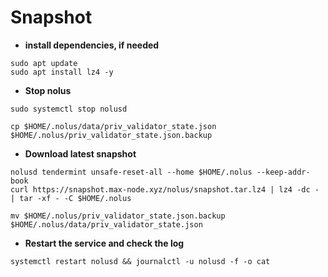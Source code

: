 # Snapshot

- **install dependencies, if needed**
```pyton
sudo apt update
sudo apt install lz4 -y
```

- **Stop nolus**

```pyton
sudo systemctl stop nolusd
```
```pyton
cp $HOME/.nolus/data/priv_validator_state.json $HOME/.nolus/priv_validator_state.json.backup 
```
- **Download latest snapshot**
```pyton
nolusd tendermint unsafe-reset-all --home $HOME/.nolus --keep-addr-book 
curl https://snapshot.max-node.xyz/nolus/snapshot.tar.lz4 | lz4 -dc - | tar -xf - -C $HOME/.nolus
```
```pyton
mv $HOME/.nolus/priv_validator_state.json.backup $HOME/.nolus/data/priv_validator_state.json 
```
- **Restart the service and check the log**
```pyton
systemctl restart nolusd && journalctl -u nolusd -f -o cat
```


